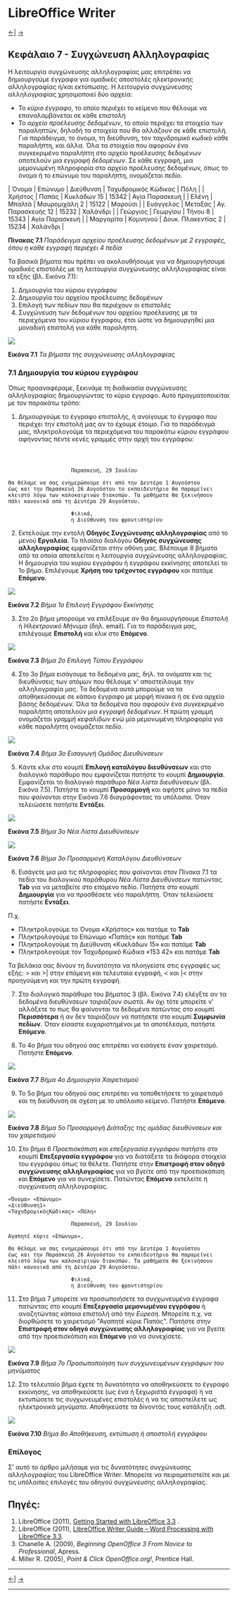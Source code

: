 # LibreOffice Writer

[<-](LibreOfficeWriter_chap6.md)| [->](LibreOfficeWriter_chap8.md)

## Κεφάλαιο 7 - Συγχώνευση Αλληλογραφίας

Η λειτουργία συγχώνευσης αλληλογραφίας μας επιτρέπει να δημιουργούμε έγγραφα για ομαδικές αποστολές ηλεκτρονικής αλληλογραφίας ή/και εκτύπωσης.
Η λειτουργία συγχώνευσης αλληλογραφίας χρησιμοποιεί δύο αρχεία:
*	Το _κύριο έγγραφο_, το οποίο περιέχει το κείμενο που θέλουμε να επαναλαμβάνεται σε κάθε επιστολή
*	Το _αρχείο προέλευσης δεδομένων_, το οποίο περιέχει τα στοιχεία των παραληπτών, δηλαδή τα στοιχεία που θα αλλάζουν σε κάθε επιστολή. Για παράδειγμα, το όνομα, τη διεύθυνση, τον ταχυδρομικό κωδικό κάθε παραλήπτη, και άλλα.
Όλα τα στοιχεία που αφορούν ένα συγκεκριμένο παραλήπτη στο αρχείο προέλευσης δεδομένων αποτελούν μια _εγγραφή δεδομένων_. Σε κάθε εγγραφή, μια μεμονωμένη πληροφορία στο αρχείο προέλευσης δεδομένων, όπως το όνομα ή το επώνυμο του παραλήπτη, ονομάζεται _πεδίο_. 

| Όνομα	| Επώνυμο | Διεύθυνση | Ταχυδρομικός Κώδικας | Πόλη |
| Χρήστος | Παπάς |	 Κυκλάδων 15 | 15342 | Αγία Παρασκευή |
| Ελένη | Μπαλτά | Μαυρομιχάλη 2 | 15122 | Μαρούσι |
| Ευάγγελος | 	Μεταξάς |	Αγ. Παρασκευής 12 	| 15232 | Χαλάνδρι |
| Γεώργιος 	| Γεωργίου | Τήνου 8 | 15343  | Αγία Παρασκευή |
| Μαργαρίτα | 	Κομνηνού | 	Δουκ. Πλακεντίας 2 | 15234 | Χαλάνδρι | 

**Πίνακας 7.1** _Παράδειγμα αρχείου προέλευσης δεδομένων με 2 εγγραφές, όπου η κάθε εγγραφή περιέχει 4 πεδία_

Τα βασικά βήματα που πρέπει να ακολουθήσουμε για να δημιουργήσουμε ομαδικές επιστολές με τη λειτουργία συγχώνευσης αλληλογραφίας είναι τα εξής (βλ. Εικόνα 7.1):
1.	Δημιουργία του κύριου εγγράφου
2.	Δημιουργία του αρχείου προέλευσης δεδομένων
3.	Επιλογή των πεδίων που θα περιέχουν οι επιστολές
4.	Συγχώνευση των δεδομένων του αρχείου προέλευσης με τα περιεχόμενα του κύριου έγγραφου, έτσι ώστε να δημιουργηθεί μια μοναδική επιστολή για κάθε παραλήπτη.

![](assets/chap7/Fig1.png)

**Εικόνα 7.1** _Τα βήματα της συγχώνευσης αλληλογραφίας_

### 7.1 Δημιουργία του κύριου εγγράφου

Όπως προαναφέραμε, ξεκινάμε τη διαδικασία συγχώνευσης αλληλογραφίας δημιουργώντας το κύριο έγγραφο. Αυτό πραγματοποιείται με τον παρακάτω τρόπο:
1.	Δημιουργούμε το έγγραφο επιστολής, ή ανοίγουμε το έγγραφο που περιέχει την επιστολή μας αν το έχουμε έτοιμο. Για το παράδειγμά μας, πληκτρολογούμε τα περιεχόμενα του παρακάτω κύριου εγγράφου αφήνοντας πέντε κενές γραμμές στην αρχή του εγγράφου:

```
							


					Παρασκευή, 29 Ιουλίου

Θα θέλαμε να σας ενημερώσουμε ότι από την Δευτέρα 1 Αυγούστου 
έως και την Παρασκευή 26 Αυγούστου το εκπαιδευτήριο θα παραμείνει
κλειστό λόγω των καλοκαιρινών διακοπών. Τα μαθήματα θα ξεκινήσουν 
πάλι κανονικά από τη Δευτέρα 29 Αυγούστου.

					Φιλικά,
					η Διεύθυνση του φροντιστηρίου
```

2.	Εκτελούμε την εντολή **Οδηγός Συγχώνευσης αλληλογραφίας** από το μενού **Εργαλεία**. Το πλαίσιο διαλόγου **Οδηγός συγχώνευσης αλληλογραφίας** εμφανίζεται στην οθόνη μας. Βλέπουμε 8 βήματα από τα οποία αποτελείται η λειτουργία συγχώνευσης αλληλογραφίας. Η δημιουργία του κυρίου εγγράφου ή εγγράφου εκκίνησης αποτελεί το 1ο βήμα. Επιλέγουμε **Χρήση του τρέχοντος εγγράφου** και πατάμε **Επόμενο**.

![](assets/chap7/Fig2.png)

**Εικόνα 7.2** _Βήμα 1ο Επιλογή Εγγράφου Εκκίνησης_

3. Στο 2ο βήμα μπορούμε να επιλέξουμε αν θα δημιουργήσουμε _Επιστολή_ ή _Ηλεκτρονικό Μήνυμα_ (δηλ. email). Για το παράδειγμα μας, επιλέγουμε **Επιστολή** και κλικ στο **Επόμενο**.

![](assets/chap7/Fig3.png)

**Εικόνα 7.3** _Βήμα 2ο Επιλογή Τύπου Εγγράφου_

4. Στο 3ο βήμα εισάγουμε τα δεδομένα μας, δηλ. τα ονόματα και τις διευθύνσεις των ατόμων που θέλουμε ν' αποστείλουμε την αλληλογραφία μας. Τα δεδομένα αυτά μπορούμε να τα αποθηκεύσουμε σε κάποιο έγγραφο με μορφή πίνακα ή σε ένα αρχείο βάσης δεδομένων.
Όλα τα δεδομένα που αφορούν ένα συγκεκριμένο παραλήπτη αποτελούν μια _εγγραφή δεδομένων_. Η πρώτη γραμμή ονομάζεται _γραμμή κεφαλίδων_ ενώ μία μεμονωμένη πληροφορία για κάθε παραλήπτη ονομάζεται _πεδίο_.

![](assets/chap7/Fig4.png)

**Εικόνα 7.4** _Βήμα 3ο Εισαγωγή Ομάδας Διευθύνσεων_

5. Κάντε κλικ στο κουμπί **Επιλογή καταλόγου διευθύνσεων** και στο διαλογικό παράθυρο που εμφανίζεται πατήστε το κουμπί **Δημιουργία**. Εμφανίζεται το διαλογικό παράθυρο _Νέα λίστα διευθύνσεων_ (βλ. Εικόνα 7.5). Πατήστε το κουμπί **Προσαρμογή** και αφήστε μόνο τα πεδία που φαίνονται στην Εικόνα 7.6 διαγράφοντας τα υπόλοιπα. Όταν τελειώσετε πατήστε **Εντάξει**.

![](assets/chap7/Fig5.png)

**Εικόνα 7.5** _Βήμα 3ο Νέα Λίστα Διευθύνσεων_

![](assets/chap7/Fig6.png)

**Εικόνα 7.6** _Βήμα 3ο Προσαρμογή Καταλόγου Διευθύνσεων_

6. Εισάγετε μια μια τις πληροφορίες που φαίνονται στον Πίνακα 7.1 τα πεδία του διαλογικού παράθυρου _Νέα Λίστα Διευθύνσεων_ πατώντας **Tab** για να μεταβείτε στο επόμενο πεδίο. Πατήστε στο κουμπί **Δημιουργία** για να προσθέσετε νέο παραλήπτη. Όταν τελειώσετε πατήστε **Εντάξει**.

Π.χ.

*	Πληκτρολογούμε το Όνομα «Χρήστος» και πατάμε το **Tab**
*	Πληκτρολογούμε το Επώνυμο «Παπάς» και πατάμε **Tab**
*	Πληκτρολογούμε τη Διεύθυνση «Κυκλάδων 15» και πατάμε **Tab**
*	Πληκτρολογούμε τον Ταχυδρομικό Κώδικα «153 42» και πατάμε **Tab**

Τα βελάκια σας δίνουν τη δυνατότητα να πλοηγείστε στις εγγραφές ως εξής: &gt; και &gt;&#124; στην επόμενη και τελευταία εγγραφή, &lt; και &#124;&lt; στην προηγούμενη και την πρώτη εγγραφή.

7. Στο διαλογικό παράθυρο του βήματος 3 (βλ. Εικόνα 7.4) ελέγξτε αν τα δεδομένα διευθύνσεων ταιριάζουν σωστά. Αν όχι τότε μπορείτε ν' αλλάξετε το πως θα φαίνονται τα δεδομένα πατώντας στο κουμπί **Περισσότερα** ή αν δεν ταιριάζουν να πατήσετε στο κουμπί **Συμφωνία πεδίων**. Όταν είσαστε ευχαριστημένοι με το αποτέλεσμα, πατήστε **Επόμενο**.

8. Το 4ο βήμα του οδηγού σας επιτρέπει να εισάγετε έναν χαιρετισμό. Πατήστε **Επόμενο**.

![](assets/chap7/Fig7.png)

**Εικόνα 7.7** _Βήμα 4ο Δημιουργία Χαιρετισμού_

9. Το 5ο βήμα του οδηγού σας επιτρέπει να τοποθετήσετε το χαιρετισμό και τη διεύθυνση σε σχέση με το υπόλοιπο κείμενο. Πατήστε **Επόμενο**.

![](assets/chap7/Fig8.png)

**Εικόνα 7.8** _Βήμα 5ο Προσαρμογή Διάταξης της ομάδας διευθύνσεων και του χαιρετισμού_

10. Στο βήμα 6 _Προεπισκόπιση και επεξεργασία εγγράφου_ πατήστε στο κουμπί **Επεξεργασία εγγράφου** για να διατάξετε τα διάφορα στοιχεία του εγγράφου όπως τα θέλετε. Πατήστε στην **Επιστροφή στον οδηγό συγχώνευσης αλληλογραφίας** για να βγείτε από την προεπισκόπιση και **Επόμενο** για να συνεχίσετε. Πατώντας **Επόμενο** εκτελείτε η συγχώνευση αλληλογραφίας.

```
«Όνομα» «Επώνυμο» 
«Διεύθυνση1» 
«ΤαχυδρομικόςΚώδικας» «Πόλη» 
							
					Παρασκευή, 29 Ιουλίου

Αγαπητέ κύριε «Επώνυμο»,

Θα θέλαμε να σας ενημερώσουμε ότι από την Δευτέρα 1 Αυγούστου 
έως και την Παρασκευή 26 Αυγούστου το εκπαιδευτήριο θα παραμείνει 
κλειστό λόγω των καλοκαιρινών διακοπών. Τα μαθήματα θα ξεκινήσουν 
πάλι κανονικά από τη Δευτέρα 29 Αυγούστου.

					Φιλικά,
					η Διεύθυνση του φροντιστηρίου
```

11. Στο βήμα 7 μπορείτε να προσωποιήσετε τα συγχωνευμένα έγγραφα πατώντας στο κουμπί **Επεξεργασία μεμονωμένου εγγράφου** ή αναζητώντας κάποια επιστολή από την _Εύρεση_. Μπορείτε π.χ. να διορθώσετε το χαιρετισμό "Αγαπητέ κύριε Παπάς". Πατήστε στην **Επιστροφή στον οδηγό συγχώνευσης αλληλογραφίας** για να βγείτε από την προεπισκόπιση και **Επόμενο** για να συνεχίσετε. 

![](assets/chap7/Fig9.png)

**Εικόνα 7.9** _Βήμα 7ο Προσωποποίηση των συγχωνευμένων εγγράφων του μηνύματος_

12. Στο τελευταίο βήμα έχετε τη δυνατότητα να αποθηκεύσετε το έγγραφο εκκίνησης, να αποθηκεύσετε (ως ένα ή ξεχωριστά έγγραφα) ή να εκτυπώσετε τις συγχωνευμένες επιστολές ή να τις αποστείλετε ως ηλεκτρονικά μηνύματα. Αποθηκεύστε τα δίνοντάς τους κατάληξη .odt.

![](assets/chap7/Fig10.png)

**Εικόνα 7.10** _Βήμα 8ο Αποθήκευση, εκτύπωση ή αποστολή εγγράφου_

### Επίλογος

Σ’ αυτό το άρθρο μιλήσαμε για τις δυνατότητες συγχώνευσης αλληλογραφίας του LibreOffice Writer. Μπορείτε να πειραματιστείτε και με τις υπόλοιπες επιλογές του οδηγού συγχώνευσης αλληλογραφίας.

## Πηγές:

1. LibreOffice \(2011\), [Getting Started with LibreOffice 3.3](http://wiki.documentfoundation.org/images/c/c4/0100GS3-GettingStartedLibO.pdf) .
1. LibreOffice \(2011\), [LibreOffice Writer Guide – Word Processing with LibreOffice 3.3](http://wiki.documentfoundation.org/images/b/ba/0200WG3-WriterGuide.pdf).
1. Chanelle A. (2009), _Beginning OpenOffice 3 From Novice to Professional_, Apress.
1. Miller R. (2005), _Point & Click OpenOffice.org!_, Prentice Hall.

---

[<-](LibreOfficeWriter_chap6.md)| [->](LibreOfficeWriter_chap8.md)

---
